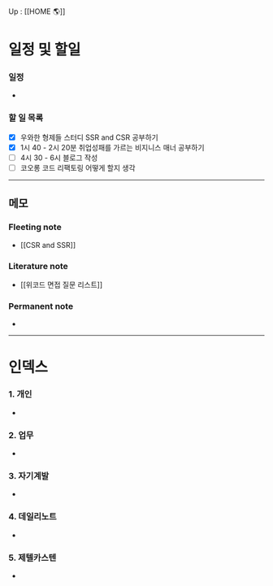 Up : [[HOME 🌎]]

# 일정 및 할일
### 일정
- 

### 할 일 목록
 
- [x] 우와한 형제들 스터디 SSR and CSR 공부하기 
- [x] 1시 40 - 2시 20분 취업성패를 가르는 비지니스 매너 공부하기 
- [ ] 4시 30 - 6시 블로그 작성
- [ ] 코오롱 코드 리팩토링 어떻게 할지 생각

---

## 메모

### Fleeting note
- [[CSR and SSR]]

### Literature note
- [[위코드 면접 질문 리스트]]

### Permanent note
- 

---

# 인덱스
### 1. 개인 
- 
### 2. 업무
- 
### 3. 자기계발
- 
### 4. 데일리노트
- 
### 5. 제텔카스텐
- 